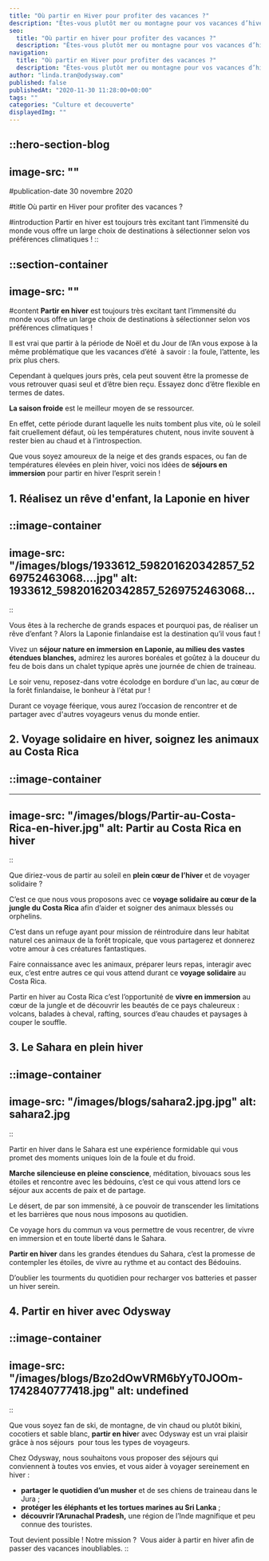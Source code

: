 ```yaml
---
title: "Où partir en Hiver pour profiter des vacances ?"
description: "Êtes-vous plutôt mer ou montagne pour vos vacances d’hiver ? Le monde est vaste et les possibilités sont grandes pour vos prochaines vacances d’hiver."
seo:
  title: "Où partir en hiver pour profiter des vacances ?"
  description: "Êtes-vous plutôt mer ou montagne pour vos vacances d’hiver ? Le monde est vaste et les possibilités sont grandes pour vos prochaines vacances d’hiver."
navigation:
  title: "Où partir en Hiver pour profiter des vacances ?"
  description: "Êtes-vous plutôt mer ou montagne pour vos vacances d’hiver ? Le monde est vaste et les possibilités sont grandes pour vos prochaines vacances d’hiver."
author: "linda.tran@odysway.com"
published: false
publishedAt: "2020-11-30 11:28:00+00:00"
tags: ""
categories: "Culture et decouverte"
displayedImg: ""
---
```


::hero-section-blog
---
image-src: ""
---
#publication-date
30 novembre 2020

#title
Où partir en Hiver pour profiter des vacances ?

#introduction
Partir en hiver est toujours très excitant tant l’immensité du monde vous offre un large choix de destinations à sélectionner selon vos préférences climatiques !
::

::section-container
---
image-src: ""
---
#content
**Partir en hiver** est toujours très excitant tant l’immensité du monde vous offre un large choix de destinations à sélectionner selon vos préférences climatiques !

Il est vrai que partir à la période de Noël et du Jour de l’An vous expose à la même problématique que les vacances d’été  à savoir : la foule, l’attente, les prix plus chers.

Cependant à quelques jours près, cela peut souvent être la promesse de vous retrouver quasi seul et d’être bien reçu. Essayez donc d’être flexible en termes de dates.

**La saison froide** est le meilleur moyen de se ressourcer.

En effet, cette période durant laquelle les nuits tombent plus vite, où le soleil fait cruellement défaut, où les températures chutent, nous invite souvent à rester bien au chaud et à l’introspection.

Que vous soyez amoureux de la neige et des grands espaces, ou fan de températures élevées en plein hiver, voici nos idées de **séjours en immersion** pour partir en hiver l’esprit serein !

## **1\. Réalisez un rêve d'enfant, la Laponie en hiver**

::image-container
---
image-src: "/images/blogs/1933612_598201620342857_5269752463068....jpg"
alt: 1933612_598201620342857_5269752463068...
---
::

Vous êtes à la recherche de grands espaces et pourquoi pas, de réaliser un rêve d’enfant ? Alors la Laponie finlandaise est la destination qu’il vous faut !

Vivez un **séjour nature en immersion** **en Laponie, au milieu des vastes étendues blanches,** admirez les aurores boréales et goûtez à la douceur du feu de bois dans un chalet typique après une journée de chien de traineau.

Le soir venu, reposez-dans votre écolodge en bordure d'un lac, au cœur de la forêt finlandaise, le bonheur à l'état pur !

Durant ce voyage féerique, vous aurez l’occasion de rencontrer et de partager avec d'autres voyageurs venus du monde entier.

## 2\. Voyage solidaire en hiver, soignez les animaux au Costa Rica

## ::image-container
---
image-src: "/images/blogs/Partir-au-Costa-Rica-en-hiver.jpg"
alt: Partir au Costa Rica en hiver
---
::

Que diriez-vous de partir au soleil en **plein cœur de l’hiver** et de voyager solidaire ?

C’est ce que nous vous proposons avec ce **voyage solidaire au cœur de la jungle du Costa Rica** afin d’aider et soigner des animaux blessés ou orphelins.

C’est dans un refuge ayant pour mission de réintroduire dans leur habitat naturel ces animaux de la forêt tropicale, que vous partagerez et donnerez votre amour à ces créatures fantastiques.

Faire connaissance avec les animaux, préparer leurs repas, interagir avec eux, c’est entre autres ce qui vous attend durant ce **voyage solidaire** au Costa Rica.

Partir en hiver au Costa Rica c’est l’opportunité de **vivre en immersion** au cœur de la jungle et de découvrir les beautés de ce pays chaleureux : volcans, balades à cheval, rafting, sources d’eau chaudes et paysages à couper le souffle.

## 3\. Le Sahara en plein hiver

::image-container
---
image-src: "/images/blogs/sahara2.jpg.jpg"
alt: sahara2.jpg
---
::

Partir en hiver dans le Sahara est une expérience formidable qui vous promet des moments uniques loin de la foule et du froid.

**Marche silencieuse en pleine conscience**, méditation, bivouacs sous les étoiles et rencontre avec les bédouins, c’est ce qui vous attend lors ce séjour aux accents de paix et de partage.

Le désert, de par son immensité, à ce pouvoir de transcender les limitations et les barrières que nous nous imposons au quotidien.

Ce voyage hors du commun va vous permettre de vous recentrer, de vivre en immersion et en toute liberté dans le Sahara.

**Partir en hiver** dans les grandes étendues du Sahara, c’est la promesse de contempler les étoiles, de vivre au rythme et au contact des Bédouins.

D’oublier les tourments du quotidien pour recharger vos batteries et passer un hiver serein.

## 4\. Partir en hiver avec Odysway

::image-container
---
image-src: "/images/blogs/Bzo2dOwVRM6bYyT0JOOm-1742840777418.jpg"
alt: undefined
---
::

Que vous soyez fan de ski, de montagne, de vin chaud ou plutôt bikini, cocotiers et sable blanc, **partir en hive**r avec Odysway est un vrai plaisir grâce à nos séjours  pour tous les types de voyageurs.

Chez Odysway, nous souhaitons vous proposer des séjours qui conviennent à toutes vos envies, et vous aider à voyager sereinement en hiver :

*   **partager le quotidien d’un musher** et de ses chiens de traineau dans le Jura ; 
*   **protéger les éléphants et les tortues marines au Sri Lanka** ;
*   **découvrir l’Arunachal Pradesh,** une région de l’Inde magnifique et peu connue des touristes. 

Tout devient possible ! Notre mission ?  Vous aider à partir en hiver afin de passer des vacances inoubliables.
::
